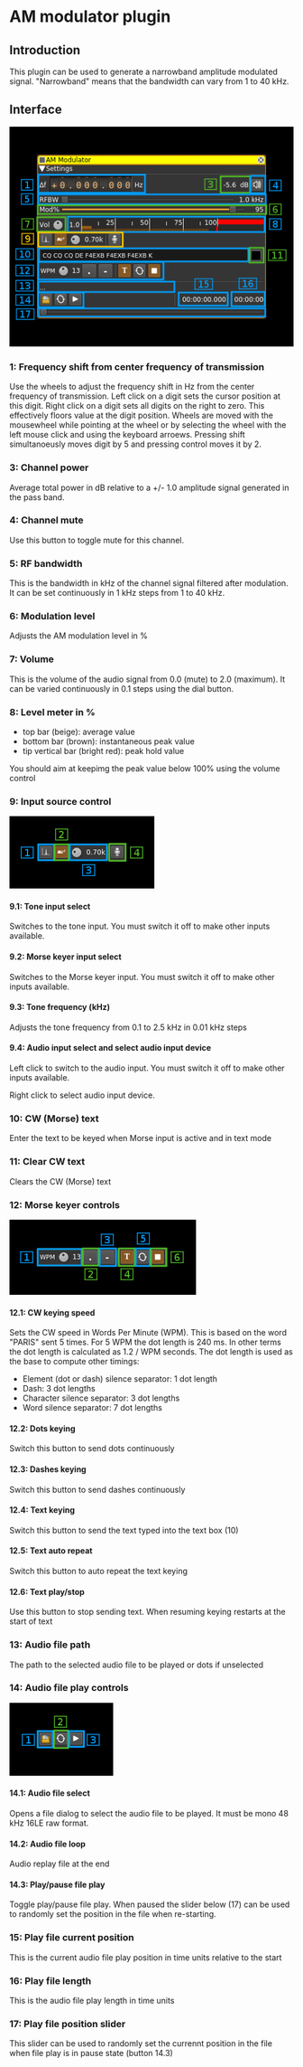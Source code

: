 <h1>AM modulator plugin</h1>

<h2>Introduction</h2>

This plugin can be used to generate a narrowband amplitude modulated signal. "Narrowband" means that the bandwidth can vary from 1 to 40 kHz.

<h2>Interface</h2>

![AM Modulator plugin GUI](../../../doc/img/AMMod_plugin.png)

<h3>1: Frequency shift from center frequency of transmission</h3>

Use the wheels to adjust the frequency shift in Hz from the center frequency of transmission. Left click on a digit sets the cursor position at this digit. Right click on a digit sets all digits on the right to zero. This effectively floors value at the digit position. Wheels are moved with the mousewheel while pointing at the wheel or by selecting the wheel with the left mouse click and using the keyboard arroews. Pressing shift simultanoeusly moves digit by 5 and pressing control moves it by 2.

<h3>3: Channel power</h3>

Average total power in dB relative to a +/- 1.0 amplitude signal generated in the pass band.

<h3>4: Channel mute</h3>

Use this button to toggle mute for this channel.

<h3>5: RF bandwidth</h3>

This is the bandwidth in kHz of the channel signal filtered after modulation. It can be set continuously in 1 kHz steps from 1 to 40 kHz.

<h3>6: Modulation level</h3>

Adjusts the AM modulation level in %

<h3>7: Volume</h3>

This is the volume of the audio signal from 0.0 (mute) to 2.0 (maximum). It can be varied continuously in 0.1 steps using the dial button.

<h3>8: Level meter in %</h3>

  - top bar (beige): average value
  - bottom bar (brown): instantaneous peak value
  - tip vertical bar (bright red): peak hold value

You should aim at keepimg the peak value below 100% using the volume control

<h3>9: Input source control</h3>

![Modulator input source control GUI](../../../doc/img/ModControls.png)

<h4>9.1: Tone input select</h4>

Switches to the tone input. You must switch it off to make other inputs available.

<h4>9.2: Morse keyer input select</h4>

Switches to the Morse keyer input. You must switch it off to make other inputs available.

<h4>9.3: Tone frequency (kHz)</h4>

Adjusts the tone frequency from 0.1 to 2.5 kHz in 0.01 kHz steps

<h4>9.4: Audio input select and select audio input device</h4>

Left click to switch to the audio input. You must switch it off to make other inputs available.

Right click to select audio input device.

<h3>10: CW (Morse) text</h3>

Enter the text to be keyed when Morse input is active and in text mode

<h3>11: Clear CW text</h3>

Clears the CW (Morse) text

<h3>12: Morse keyer controls</h3>

![Morse keyer control GUI](../../../doc/img/ModCWControls.png)

<h4>12.1: CW keying speed</h4>

Sets the CW speed in Words Per Minute (WPM). This is based on the word "PARIS" sent 5 times. For 5 WPM the dot length is 240 ms. In other terms the dot length is calculated as 1.2 / WPM seconds. The dot length is used as the base to compute other timings:

  - Element (dot or dash) silence separator: 1 dot length
  - Dash: 3 dot lengths
  - Character silence separator: 3 dot lengths
  - Word silence separator: 7 dot lengths
  
<h4>12.2: Dots keying</h4>

Switch this button to send dots continuously

<h4>12.3: Dashes keying</h4>

Switch this button to send dashes continuously

<h4>12.4: Text keying</h4>

Switch this button to send the text typed into the text box (10)

<h4>12.5: Text auto repeat</h4>

Switch this button to auto repeat the text keying

<h4>12.6: Text play/stop</h4>

Use this button to stop sending text. When resuming keying restarts at the start of text

<h3>13: Audio file path</h3>

The path to the selected audio file to be played or dots if unselected

<h3>14: Audio file play controls</h3>

![Modulator audio file play control GUI](../../../doc/img/ModFileControls.png)

<h4>14.1: Audio file select</h4>

Opens a file dialog to select the audio file to be played. It must be mono 48 kHz 16LE raw format.

<h4>14.2: Audio file loop</h4>

Audio replay file at the end

<h4>14.3: Play/pause file play</h4>

Toggle play/pause file play. When paused the slider below (17) can be used to randomly set the position in the file when re-starting.

<h3>15: Play file current position</h3>

This is the current audio file play position in time units relative to the start

<h3>16: Play file length</h3>

This is the audio file play length in time units

<h3>17: Play file position slider</h3>

This slider can be used to randomly set the currennt position in the file when file play is in pause state (button 14.3)